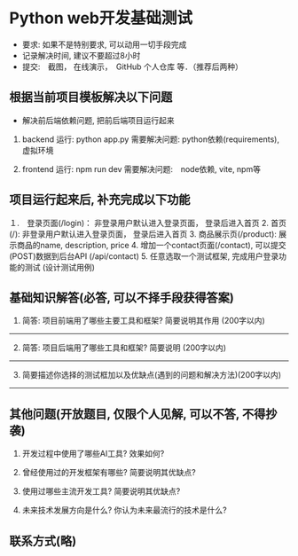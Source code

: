 # Python web开发基础测试
* 要求:  如果不是特别要求, 可以动用一切手段完成
* 记录解决时间, 建议不要超过8小时
* 提交:　截图， 在线演示，　GitHub 个人仓库 等．（推荐后两种）

##  根据当前项目模板解决以下问题

*  解决前后端依赖问题, 把前后端项目运行起来

1. backend
运行: python app.py
需要解决问题:  python依赖(requirements), 虚拟环境


2. frontend
运行: npm run dev
需要解决问题:　node依赖, vite, npm等

## 项目运行起来后, 补充完成以下功能

１.　登录页面(/login)： 非登录用户默认进入登录页面， 登录后进入首页
2. 首页 (/):  非登录用户默认进入登录页面， 登录后进入首页
3. 商品展示页(/product): 展示商品的name, description, price
4. 增加一个contact页面(/contact), 可以提交(POST)数据到后台API (/api/contact)
5. 任意选取一个测试框架, 完成用户登录功能的测试 (设计测试用例)

## 基础知识解答(必答, 可以不择手段获得答案)
1. 简答: 项目前端用了哪些主要工具和框架? 简要说明其作用 (200字以内)

__________________________________________________________
2. 简答: 项目后端用了哪些工具和框架? 简要说明 (200字以内)

__________________________________________________________
3. 简要描述你选择的测试框加以及优缺点(遇到的问题和解决方法)(200字以内)

___________________________________________________________


## 其他问题(开放题目,  仅限个人见解, 可以不答, 不得抄袭)

1. 开发过程中使用了哪些AI工具? 效果如何?


2. 曾经使用过的开发框架有哪些? 简要说明其优缺点?


3. 使用过哪些主流开发工具? 简要说明其优缺点?


4. 未来技术发展方向是什么? 你认为未来最流行的技术是什么?




## 联系方式(略)




